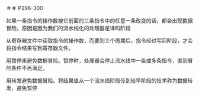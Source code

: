＃＃ P296-300

如果一条指令的操作数被它前面的三条指令中的任意一条改变的话，都会出现数据冒险。原因是因为我们的流水线化的处理器是译码阶段

从寄存器文件中读取指令的操作数，而要到三个周期后，指令经过写回阶段，才会将指令结果写到寄存器文件。

用暂停来避免数据冒险。暂停时，处理器会停止流水线中一条或多条指令，直到冒险条件不再满足。

用转发避免数据冒险。将结果值从一个流水线阶段传到较早阶段的技术称为数据转发，避免暂停
